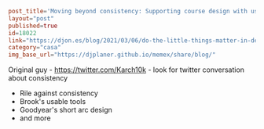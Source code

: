 ```toml
post_title='Moving beyond consistency: Supporting course design with usable tools'
layout="post"
published=true
id=18022
link="https://djon.es/blog/2021/03/06/do-the-little-things-matter-in-design-for-learning/"
category="casa"
img_base_url="https://djplaner.github.io/memex/share/blog/"
```

Original guy - https://twitter.com/Karch10k - look for twitter conversation about consistency

- Rile against consistency
- Brook's usable tools 
- Goodyear's short arc design
- and more